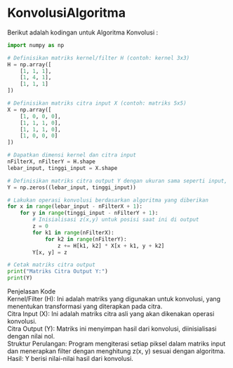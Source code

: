 # KonvolusiAlgoritma
Berikut adalah kodingan untuk Algoritma Konvolusi :
```python
import numpy as np

# Definisikan matriks kernel/filter H (contoh: kernel 3x3)
H = np.array([
    [1, 1, 1],
    [1, 4, 1],
    [1, 1, 1]
])

# Definisikan matriks citra input X (contoh: matriks 5x5)
X = np.array([
    [1, 0, 0, 0],
    [1, 1, 1, 0],
    [1, 1, 1, 0],
    [1, 0, 0, 0]
])

# Dapatkan dimensi kernel dan citra input
nFilterX, nFilterY = H.shape
lebar_input, tinggi_input = X.shape

# Definisikan matriks citra output Y dengan ukuran sama seperti input, diisi dengan nol
Y = np.zeros((lebar_input, tinggi_input))

# Lakukan operasi konvolusi berdasarkan algoritma yang diberikan
for x in range(lebar_input - nFilterX + 1):
    for y in range(tinggi_input - nFilterY + 1):
        # Inisialisasi z(x,y) untuk posisi saat ini di output
        z = 0
        for k1 in range(nFilterX):
            for k2 in range(nFilterY):
                z += H[k1, k2] * X[x + k1, y + k2]
        Y[x, y] = z

# Cetak matriks citra output
print("Matriks Citra Output Y:")
print(Y)
```
Penjelasan Kode <br>
Kernel/Filter (H): Ini adalah matriks yang digunakan untuk konvolusi, yang menentukan transformasi yang diterapkan pada citra. <br>
Citra Input (X): Ini adalah matriks citra asli yang akan dikenakan operasi konvolusi. <br>
Citra Output (Y): Matriks ini menyimpan hasil dari konvolusi, diinisialisasi dengan nilai nol. <br>
Struktur Perulangan: Program mengiterasi setiap piksel dalam matriks input dan menerapkan filter dengan menghitung z(x, y) sesuai dengan algoritma. <br>
Hasil: Y berisi nilai-nilai hasil dari konvolusi.
